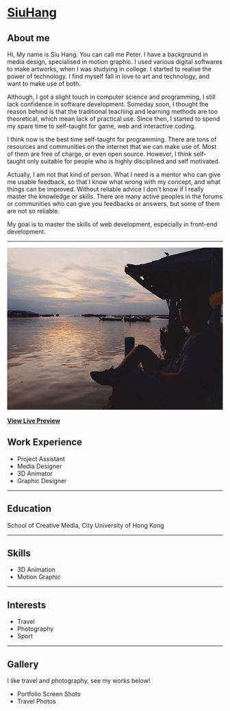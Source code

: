 # [SiuHang](https://wshwsh.me)

## About me
Hi, My name is Siu Hang. You can call me Peter. I have a background in media design, specialised in motion graphic. I used various digital softwares to make artworks, when I was studying in college. I started to realise the power of technology. I find myself fall in love to art and technology, and want to make use of both.

Although, I got a slight touch in computer science and programming, I still lack confidence in software development. Someday soon, I thought the reason behind is that the traditional teaching and learning methods are too theoretical, which mean lack of practical use. Since then, I started to spend my spare time to self-taught for game, web and interactive coding.

I think now is the best time self-taught for programming. There are tons of resources and communities on the internet that we can make use of. Most of them are free of charge, or even open source. However, I think self-taught only suitable for people who is highly disciplined and self motivated.

Actually, I am not that kind of person. What I need is a mentor who can give me usable feedback, so that I know what wrong with my concept, and what things can be improved. Without reliable advice I don't know if I really master the knowledge or skills. There are many active peoples in the forums or communities who can give you feedbacks or answers, but some of them are not so reliable.

My goal is to master the skills of web development, especially in front-end development.

***
[![Resume Preview](img/profile_pic_2_sml.jpg)](https://wshwsh.me)

**[View Live Preview](https://wshwsh.me)**

## Work Experience
* Project Assistant
* Media Designer
* 3D Animator
* Graphic Designer
***

## Education
School of Creative Media, City University of Hong Kong
***

## Skills
* 3D Animation
* Motion Graphic
***

## Interests
* Travel
* Photography
* Sport
***

## Gallery
I like travel and photography, see my works below!
* Portfolio Screen Shots
* Travel Photos
